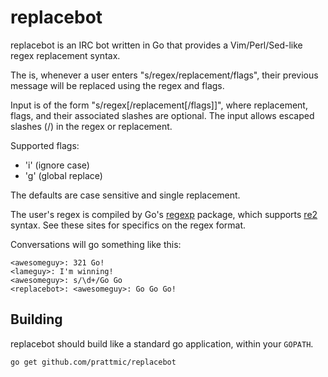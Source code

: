 replacebot
==========

replacebot is an IRC bot written in Go that provides a Vim/Perl/Sed-like regex replacement syntax.

The is, whenever a user enters "s/regex/replacement/flags", their previous message will be replaced using the regex and flags.

Input is of the form "s/regex[/replacement[/flags]]", where replacement, flags, and their associated slashes are optional. The input allows escaped slashes (\/) in the regex or replacement.

Supported flags:
* 'i' (ignore case)
* 'g' (global replace)

The defaults are case sensitive and single replacement.

The user's regex is compiled by Go's [regexp](http://golang.org/pkg/regexp/) package, which supports [re2](https://code.google.com/p/re2/wiki/Syntax) syntax.  See these sites for specifics on the regex format.

Conversations will go something like this:

    <awesomeguy>: 321 Go!
    <lameguy>: I'm winning!
    <awesomeguy>: s/\d+/Go Go
    <replacebot>: <awesomeguy>: Go Go Go!

Building
---------------
replacebot should build like a standard go application, within your `GOPATH`.

    go get github.com/prattmic/replacebot
